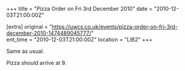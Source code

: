 +++
title = "Pizza Order on Fri 3rd December 2010"
date = "2010-12-03T21:00:00Z"

[extra]
original = "https://uwcs.co.uk/events/pizza-order-on-fri-3rd-december-2010-1474489045777/"    
ent_time = "2010-12-03T21:00:00Z"
location = "LIB2"
+++

Same as usual.

Pizza should arrive at 9.

